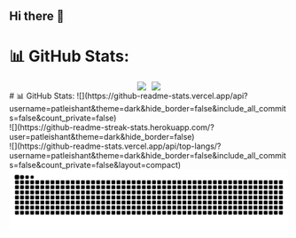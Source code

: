 ## Hi there 👋

# 📊 GitHub Stats:
<div align="center" style="display: flex; justify-content: center; gap: 10px;">
  <img src="https://github-readme-stats.vercel.app/api?username=patleishant&theme=dark&hide_border=false&include_all_commits=true&count_private=true">
  <img src="https://github-readme-stats.vercel.app/api/top-langs/?username=patleishant&theme=dark&hide_border=false&include_all_commits=true&count_private=true&layout=compact">
</div>
<div>
  # 📊 GitHub Stats:
![](https://github-readme-stats.vercel.app/api?username=patleishant&theme=dark&hide_border=false&include_all_commits=false&count_private=false)<br/>
![](https://github-readme-streak-stats.herokuapp.com/?user=patleishant&theme=dark&hide_border=false)<br/>
![](https://github-readme-stats.vercel.app/api/top-langs/?username=patleishant&theme=dark&hide_border=false&include_all_commits=false&count_private=false&layout=compact)

<?div>

<picture>
  <source media="(prefers-color-scheme: dark)" srcset="https://github.com/pravin435916/pravin435916/blob/output/github-snake-dark.svg" />
  <source media="(prefers-color-scheme: light)" srcset="https://github.com/pravin435916/pravin435916/blob/output/github-snake.svg" />
  <img alt="github-snake" src="https://github.com/pravin435916/pravin435916/blob/output/github-snake.svg" />
</picture>
<!--
**patleishant/patleishant** is a ✨ _special_ ✨ repository because its `README.md` (this file) appears on your GitHub profile.

Here are some ideas to get you started:

- 🔭 I’m currently working on ...
- 🌱 I’m currently learning ...
- 👯 I’m looking to collaborate on ...
- 🤔 I’m looking for help with ...
- 💬 Ask me about ...
- 📫 How to reach me: ...
- 😄 Pronouns: ...
- ⚡ Fun fact: ...
-->
